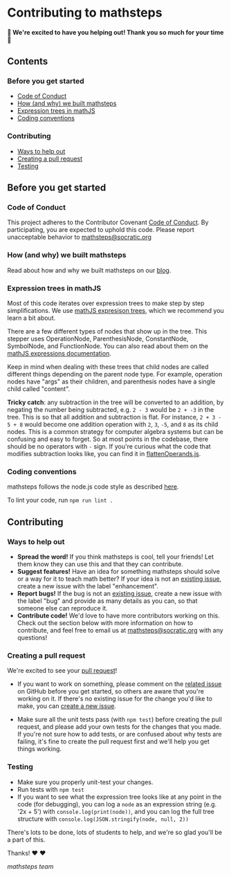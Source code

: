 # Contributing to mathsteps

#### 🎉 We're excited to have you helping out! Thank you so much for your time 🎉

## Contents

### Before you get started

- [Code of Conduct](#code-of-conduct)
- [How (and why) we built mathsteps](#how-and-why-we-built-mathsteps)
- [Expression trees in mathJS](#expression-trees-in-mathjs)
- [Coding conventions](#coding-conventions)

### Contributing

- [Ways to help out](#ways-to-help-out)
- [Creating a pull request](#creating-a-pull-request)
- [Testing](#testing)


## Before you get started

### Code of Conduct

This project adheres to the Contributor Covenant [Code of Conduct](CODE_OF_CONDUCT.md).
By participating, you are expected to uphold this code.
Please report unacceptable behavior to mathsteps@socratic.org

### How (and why) we built mathsteps

Read about how and why we built mathsteps on our [blog](https://blog.socratic.org/stepping-into-math-open-sourcing-our-step-by-step-solver-9b5da066ae36).

### Expression trees in mathJS

Most of this code iterates over expression trees to make step by step simplifications.
We use [mathJS expresison trees](http://mathjs.org/docs/expressions/expression_trees.html#expression-trees),
which we recommend you learn a bit about.

There are a few different types of nodes that show up in the tree.
This stepper uses OperationNode, ParenthesisNode, ConstantNode, SymbolNode, and FunctionNode.
You can also read about them on the [mathJS expressions documentation](http://mathjs.org/docs/expressions/expression_trees.html#nodes).

Keep in mind when dealing with these trees that child nodes are called different things
depending on the parent node type.
For example, operation nodes have "args" as their children,
and parenthesis nodes have a single child called "content".

**Tricky catch**: any subtraction in the tree will be converted to an addition,
by negating the number being subtracted, e.g. `2 - 3` would be `2 + -3` in the tree.
This is so that all addition and subtraction is flat.
For instance, `2 + 3 - 5 + 8` would become one addition operation
with `2`, `3`, `-5`, and `8` as its child nodes.
This is a common strategy for computer algebra systems but can be confusing and easy to forget.
So at most points in the codebase, there should be no operators with `-` sign.
If you're curious what the code that modifies subtraction looks like,
you can find it in [flattenOperands.js](/lib/util/flattenOperands.js).

### Coding conventions

mathsteps follows the node.js code style as described [here](https://github.com/felixge/node-style-guide).

To lint your code, run `npm run lint .`

## Contributing

### Ways to help out

- **Spread the word!**
If you think mathsteps is cool, tell your friends!
Let them know they can use this and that they can contribute.
- **Suggest features!**
Have an idea for something mathsteps should solve or a way for it to teach math better?
If your idea is not an [existing issue](https://github.com/socraticorg/mathsteps/issues?q=is%3Aopen+is%3Aissue+label%3Aenhancement),
create a new issue with the label "enhancement".
- **Report bugs!**
If the bug is not an [existing issue](https://github.com/socraticorg/mathsteps/issues?q=is%3Aopen+is%3Aissue+label%3Abug),
create a new issue with the label "bug" and provide as many details as you can,
so that someone else can reproduce it.
- **Contribute code!**
We'd love to have more contributors working on this.
Check out the section below with more information on how to contribute,
and feel free to email us at mathsteps@socratic.org with any questions!

### Creating a pull request

We're excited to see your [pull request](https://help.github.com/articles/about-pull-requests/)!

- If you want to work on something,
please comment on the [related issue](https://github.com/socraticorg/mathsteps/issues)
on GitHub before you get started, so others are aware that you're working on it.
If there's no existing issue for the change you'd like to make,
you can [create a new issue](https://github.com/socraticorg/mathsteps/issues/new).

- Make sure all the unit tests pass (with `npm test`) before creating the pull request,
and please add your own tests for the changes that you made.
If you're not sure how to add tests, or are confused about why tests are failing,
it's fine to create the pull request first and we'll help you get things working.

### Testing

- Make sure you properly unit-test your changes.
- Run tests with `npm test`
- If you want to see what the expression tree looks like at any point in the code (for debugging),
you can log a `node` as an expression string (e.g. '2x + 5') with `console.log(print(node))`,
and you can log the full tree structure with `console.log(JSON.stringify(node, null, 2))`


There's lots to be done, lots of students to help, and we're so glad you'll be a part of this.

Thanks! ❤️ ❤️

_mathsteps team_
